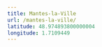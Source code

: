 ```yaml
---
title: Mantes-la-Ville
url: /mantes-la-ville/
latitude: 48.974893800000004
longitude: 1.7109449
---
```

